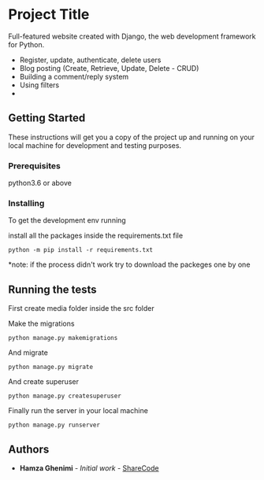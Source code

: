 # Project Title

Full-featured website created with Django, the web development framework for Python.
<ul>
  <li>Register, update, authenticate, delete users</li>
  <li>Blog posting (Create, Retrieve, Update, Delete - CRUD)</li>
  <li>Building a comment/reply system</li>
  <li>Using filters<li>
</ul>

## Getting Started

These instructions will get you a copy of the project up and running on your local machine for development and testing purposes.

### Prerequisites

python3.6 or above

### Installing

To get the development env running

install all the packages inside the requirements.txt file
```
python -m pip install -r requirements.txt
```
*note: if the process didn't work try to download the packeges one by one

## Running the tests

First create media folder inside the src folder

Make the migrations
```
python manage.py makemigrations
```

And migrate
```
python manage.py migrate
```

And create superuser
```
python manage.py createsuperuser
```

Finally run the server in your local machine
```
python manage.py runserver
```

## Authors

* **Hamza Ghenimi** - *Initial work* - [ShareCode](https://github.com/hamzagh1998/ShareCode.git)
